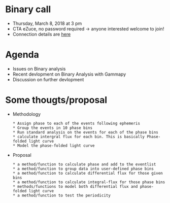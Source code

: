 
# Binary call
* Thursday, March 8, 2018 at 3 pm
* CTA eZuce, no password required -> anyone interested welcome to join!
* Connection details are [here](ConnectionDetails.txt)

# Agenda
* Issues on Binary analysis 
* Recent devlopment on Binary Analysis with Gammapy
* Discussion on further devlopment

# Some thougts/proposal
   * Methodology
    
         * Assign phase to each of the events following ephemeris
         * Group the events in 10 phase bins
         * Run standard analysis on the events for each of the phase bins
         * calculate intergral flux for each bin. This is basically Phase-folded light curve
         * Model the phase-folded light curve
   * Proposal
   
         * a method/function to calculate phase and add to the eventlist
         * a method/function to group data into user-defined phase bins
         * a method/function to calculate differential flux for those given bins
         * a method/function to calculate integral-flux for those phase bins
         * methods/functions to model both differential flux and phase-folded light curve 
         * a method/function to test the periodicity
